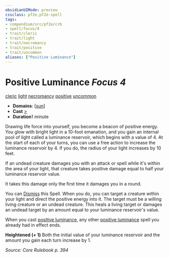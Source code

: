 ```yaml
---
obsidianUIMode: preview
cssclass: pf2e,pf2e-spell
tags:
- compendium/src/pf2e/crb
- spell/focus/4
- trait/cleric
- trait/light
- trait/necromancy
- trait/positive
- trait/uncommon
aliases: ["Positive Luminance"]
---
```

# Positive Luminance *Focus 4*   
[cleric](/rules/traits/cleric.md)  [light](/rules/traits/light.md)  [necromancy](/rules/traits/necromancy.md)  [positive](/rules/traits/positive.md)  [uncommon](/rules/traits/uncommon.md)  

- **Domains**: [[sun](/compendium/setting/domains.md#Sun)]
- **Cast** [>](/rules/core-rulebook/chapter-9-playing-the-game.md#Actions "Single Action") 
- **Duration**1 minute

Drawing life force into yourself, you become a beacon of positive energy. You glow with bright light in a 10-foot emanation, and you gain an internal pool of light called a luminance reservoir, which begins with a value of 4. At the start of each of your turns, you can use a free action to increase the luminance reservoir by 4. If you do, the radius of your light increases by 10 feet.

If an undead creature damages you with an attack or spell while it's within the area of your light, that creature takes positive damage equal to half your luminance reservoir value.

It takes this damage only the first time it damages you in a round.

You can [Dismiss](/rules/actions/dismiss.md) this Spell. When you do, you can target a creature within your light and direct the positive energy into it. The target must be a willing living creature or an undead creature. This heals a living target or damages an undead target by an amount equal to your luminance reservoir's value.

When you cast [positive luminance](/compendium/spells/positive-luminance.md), any other [positive luminance](/compendium/spells/positive-luminance.md) spell you already had in effect ends.

**Heightened (+ 1)** Both the initial value of your luminance reservoir and the amount you gain each turn increase by 1.

*Source: Core Rulebook p. 394*